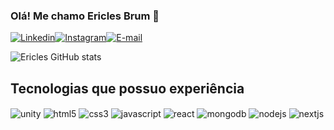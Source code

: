 ### Olá! Me chamo Ericles Brum 👋
[![Linkedin](https://img.shields.io/badge/LinkedIn-0077B5?style=for-the-badge&logo=linkedin&logoColor=white)](https://www.linkedin.com/in/ericlesbrum/)[![Instagram](https://img.shields.io/badge/Instagram-E4405F?style=for-the-badge&logo=instagram&logoColor=white)](https://www.instagram.com/ericlesbrum/)[![E-mail](https://img.shields.io/badge/Gmail-D14836?style=for-the-badge&logo=gmail&logoColor=white)](ericlespbrum@gmail.com)

![Ericles GitHub stats](https://github-readme-stats.vercel.app/api?username=ericlesbrum&show_icons=true&theme=tokyonight)

## Tecnologias que possuo experiência
<div>
    <img align="center" alt="unity"/ src="https://img.shields.io/badge/Unity-100000?style=for-the-badge&logo=unity&logoColor=white">
    <img align="center" alt="html5"/ src="https://img.shields.io/badge/HTML5-E34F26?style=for-the-badge&logo=html5&logoColor=white">
    <img align="center" alt="css3"/ src="https://img.shields.io/badge/CSS3-1572B6?style=for-the-badge&logo=css3&logoColor=white">
    <img align="center" alt="javascript"/ src="https://img.shields.io/badge/JavaScript-323330?style=for-the-badge&logo=javascript&logoColor=F7DF1E">
    <img align="center" alt="react"/ src="https://img.shields.io/badge/React-20232A?style=for-the-badge&logo=react&logoColor=61DAFB">
    <img align="center" alt="mongodb"/ src="https://img.shields.io/badge/MongoDB-4EA94B?style=for-the-badge&logo=mongodb&logoColor=white">
    <img align="center" alt="nodejs"/ src="https://img.shields.io/badge/Node.js-339933?style=for-the-badge&logo=nodedotjs&logoColor=white">
    <img align="center" alt="nextjs"/ src="https://img.shields.io/badge/next.js-000000?style=for-the-badge&logo=nextdotjs&logoColor=white">
</div>
